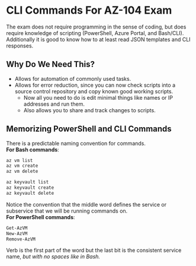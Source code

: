 # CLI Commands For AZ-104 Exam

The exam does not require programming in the sense of coding, but does require knowledge of scripting (PowerShell, Azure Portal, and Bash/CLI).  
Additionally it is good to know how to at least read JSON templates and CLI responses.

## Why Do We Need This?

- Allows for automation of commonly used tasks.
- Allows for error reduction, since you can now check scripts into a source control repository and copy known good working scripts.
  - Now all you need to do is edit minimal things like names or IP addresses and run them.
  - Also allows you to share and track changes to scripts.

## Memorizing PowerShell and CLI Commands

There is a predictable naming convention for commands.  
**For Bash commands**:  
``` bash
az vm list
az vm create
az vm delete
```
``` bash
az keyvault list
az keyvault create
az keyvault delete
```
Notice the convention that the middle word defines the service or subservice that we will be running commands on.  
**For PowerShell commands**:  
``` powershell
Get-AzVM
New-AzVM
Remove-AzVM
```
Verb is the first part of the word but the last bit is the consistent service name, *but with no spaces like in Bash.*  
